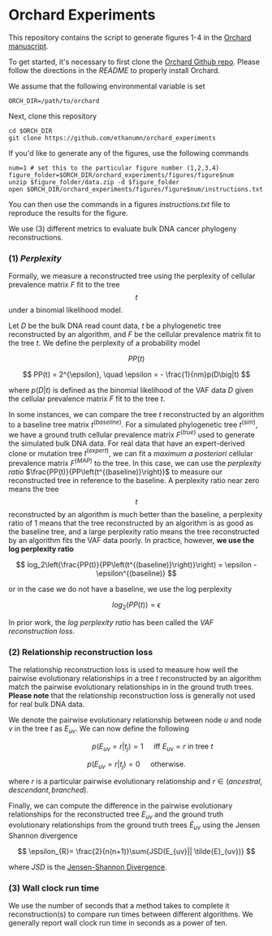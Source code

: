 Orchard Experiments
=================

This repository contains the script to generate figures 1-4 in the [Orchard manuscript](https://biorxiv.org/). 

To get started, it's necessary to first clone the [Orchard Github repo](https://github.com/morrislab/orchard). Please follow the directions in the *README* to properly install Orchard.

We assume that the following environmental variable is set 

```
ORCH_DIR=/path/to/orchard
```

Next, clone this repository

```
cd $ORCH_DIR 
git clone https://github.com/ethanumn/orchard_experiments
```

If you'd like to generate any of the figures, use the following commands

```
num=1 # set this to the particular figure number (1,2,3,4)
figure_folder=$ORCH_DIR/orchard_experiments/figures/figure$num
unzip $figure_folder/data.zip -d $figure_folder
open $ORCH_DIR/orchard_experiments/figures/figure$num/instructions.txt
```

You can then use the commands in a figures *instructions.txt* file to reproduce the results for the figure.



We use (3) different metrics to evaluate bulk DNA cancer phylogeny reconstructions. 

### (1) *Perplexity*

Formally, we measure a reconstructed tree using the perplexity of cellular prevalence matrix $F$ fit to the tree $$t$$ under a binomial likelihood model. 

Let $D$ be the bulk DNA read count data, $t$ be a phylogenetic tree reconstructed by an algorithm, and $F$ be the cellular prevalence matrix fit to the tree $t$. We define the perplexity of a probability model

$$
PP(t) 
$$

$$
PP(t) = 2^{\epsilon}, \quad \epsilon = - \frac{1}{nm}p(D\big|t)
$$

where $p\left(D\big|t\right)$ is defined as the binomial likelihood of the VAF data $D$ given the cellular prevalence matrix $F$  fit to the tree $t$.

In some instances, we can compare the tree $t$ reconstructed by an algorithm to a baseline tree matrix $t^{(baseline)}$. For a simulated phylogenetic tree $t^{(sim)}$, we have a ground truth cellular prevalence matrix $F^{(true)}$ used to generate the simulated bulk DNA data. For real data that have an expert-derived clone or mutation tree $t^{(expert)}$, we can fit a *maximum a posteriori* cellular prevalence matrix $F^{(MAP)}$ to the tree. In this case, we can use the *perplexity ratio* $\frac{PP(t)}{PP\left(t^{(baseline)}\right)}$ to measure our reconstructed tree  in reference to the baseline. A perplexity ratio near zero means the tree $$t$$ reconstructed by an algorithm is much better than the baseline, a perplexity ratio of 1 means that the tree reconstructed by an algorithm is as good as the baseline tree, and a large perplexity ratio means the tree reconstructed by an algorithm fits the VAF data poorly. In practice, however, **we use the log perplexity ratio** 

$$
log_2\left(\frac{PP(t)}{PP\left(t^{(baseline)}\right)}\right) = \epsilon - \epsilon^{(baseline)}
$$

or in the case we do not have a baseline, we use the log perplexity

$$
log_2\left(PP(t)\right) = \epsilon
$$

In prior work, the *log perplexity ratio* has been called the *VAF reconstruction loss*.

### (2) Relationship reconstruction loss

The relationship reconstruction loss is used to measure how well the pairwise evolutionary relationships in a tree $t$ reconstructed by an algorithm match the pairwise evolutionary relationships in in the ground truth trees. **Please note** that the relationship reconstruction loss is generally not used for real bulk DNA data.

We denote the pairwise evolutionary relationship between node $u$ and node $v$ in the tree $t$ as $E_{uv}$. We can now define the following

$$
    \qquad\qquad p(E_{uv} = r|t_j) = 1 \quad \text{ iff } E_{uv} = r \text{ in tree } t
$$

$$
      p(E_{uv} = r|t_j) = 0 \quad \text{ otherwise.}
$$

where $r$ is a particular pairwise evolutionary relationship and $r \in (ancestral, descendant, branched)$.

Finally, we can compute the difference in the pairwise evolutionary relationships for the reconstructed tree $E_{uv}$ and the ground truth evolutionary relationships from the ground truth trees $\tilde{E}_{uv}$ using the Jensen Shannon divergence

$$
    \epsilon_{R}= \frac{2}{n(n+1)}\sum{JSD(E_{uv}|| \tilde{E}_{uv})}
$$

where $JSD$ is the [Jensen-Shannon Divergence](https://en.wikipedia.org/wiki/Jensen%E2%80%93Shannon_divergence).

### (3) Wall clock run time

We use the number of seconds that a method takes to complete it reconstruction(s) to compare run times between different algorithms. We generally report wall clock run time in seconds as a power of ten.

